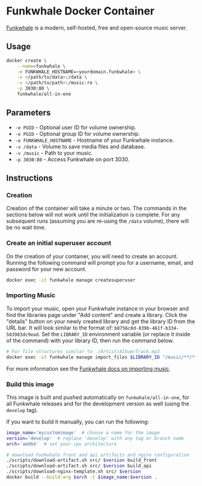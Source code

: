 # Funkwhale Docker Container

[Funkwhale](https://funkwhale.audio/) is a modern, self-hosted, free and open-source music server.


## Usage
```sh
docker create \
	--name=funkwhale \
	-e FUNKWHALE_HOSTNAME=<yourdomain.funkwhale> \
	-v </path/to/data>:/data \
	-v </path/to/path>:/music:ro \
	-p 3030:80 \
	funkwhale/all-in-one
```


## Parameters
+ `-e PUID` - Optional user ID for volume ownership.
+ `-e PGID` - Optional group ID for volume ownership.
+ `-e FUNKWHALE_HOSTNAME` - Hostname of your Funkwhale instance.
+ `-v /data` - Volume to save media files and database.
+ `-v /music` - Path to your music.
+ `-p 3030:80` - Access Funkwhale on port 3030.


## Instructions
### Creation
Creation of the container will take a minute or two. The commands in the sections below will not work until the initialization is complete. For any subsequent runs (assuming you are re-using the `/data` volume), there will be no wait time.

### Create an initial superuser account
On the creation of your container, you will need to create an account. Running the following command will prompt you for a username, email, and password for your new account.
```sh
docker exec -it funkwhale manage createsuperuser
```

### Importing Music
To import your music, open your Funkwhale instance in your browser and find the libraries page under "Add content" and create a library. Click the "details" button on your newly created library and get the library ID from the URL bar. It will look similar to the format of: `b8756c0d-839b-461f-b334-583983dc9ead`.
Set the `LIBRARY_ID` environment variable (or replace it inside of the command) with your library ID, then run the command below.
```sh
# For file structures similar to ./Artist/Album/Track.mp3
docker exec -it funkwhale manage import_files $LIBRARY_ID "/music/**/**/*.mp3" --in-place --async
```
For more information see the [Funkwhale docs on importing music](https://docs.funkwhale.audio/importing-music.html).

### Build this image
This image is built and pushed automatically on `funkwhale/all-in-one`, for all Funkwhale releases and for the development version as well (using the `develop` tag).

If you want to build it manually, you can run the following:
```bash
image_name='mycustomimage'  # choose a name for the image
version='develop'  # replace 'develop' with any tag or branch name
arch='amd64'  # set your cpu architecture

# download Funkwhale front and api artifacts and nginx configuration
./scripts/download-artifact.sh src/ $version build_front
./scripts/download-artifact.sh src/ $version build_api
./scripts/download-nginx-template.sh src/ $version
docker build --build-arg $arch -t $image_name:$version .
```
